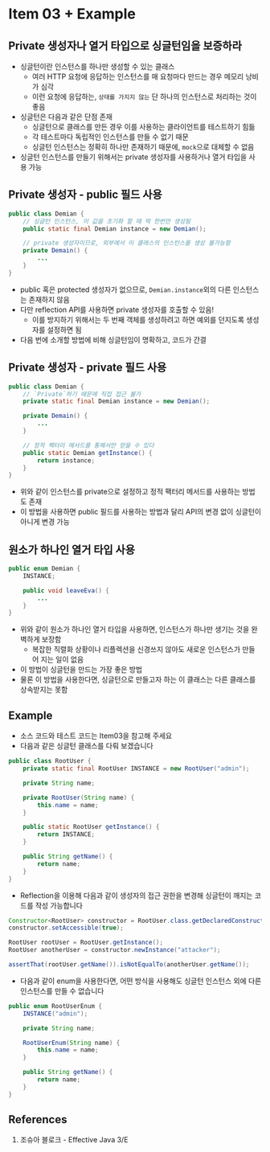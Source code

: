 # Item 03 + Example

## Private 생성자나 열거 타입으로 싱글턴임을 보증하라

- 싱글턴이란 인스턴스를 하나만 생성할 수 있는 클래스
    - 여러 HTTP 요청에 응답하는 인스턴스를 매 요청마다 만드는 경우 메모리 낭비가 심각
    - 이런 요청에 응답하는, `상태를 가지지 않는` 단 하나의 인스턴스로 처리하는 것이 좋음
- 싱글턴은 다음과 같은 단점 존재
    - 싱글턴으로 클래스를 만든 경우 이를 사용하는 클라이언트를 테스트하기 힘듦
    - 각 테스트마다 독립적인 인스턴스를 만들 수 없기 때문
    - 싱글턴 인스턴스는 정확히 하나만 존재하기 때문에, `mock`으로 대체할 수 없음
- 싱글턴 인스턴스를 만들기 위해서는 private 생성자를 사용하거나 열거 타입을 사용 가능

## Private 생성자 - public 필드 사용

```Java
public class Demian {
    // 싱글턴 인스턴스, 이 값을 초기화 할 때 딱 한번만 생성됨
    public static final Demian instance = new Demian();

    // private 생성자이므로, 외부에서 이 클래스의 인스턴스를 생성 불가능함
    private Demain() {
        ...
    }
}
```

- public 혹은 protected 생성자가 없으므로, `Demian.instance`외의 다른 인스턴스는 존재하지 않음
- 다만 reflection API를 사용하면 private 생성자를 호출할 수 있음!
    - 이를 방지하기 위해서는 두 번째 객체를 생성하려고 하면 예외를 던지도록 생성자를 설정하면 됨
- 다음 번에 소개할 방법에 비해 싱글턴임이 명확하고, 코드가 간결

## Private 생성자 - private 필드 사용

```Java
public class Demian {
    // `Private`하기 때문에 직접 접근 불가
    private static final Demian instance = new Demian();

    private Demain() {
        ...
    }

    // 정적 팩터리 메서드를 통해서만 얻을 수 있다
    public static Demian getInstance() {
        return instance;
    }
}
```

- 위와 같이 인스턴스를 private으로 설정하고 정적 팩터리 메서드를 사용하는 방법도 존재
- 이 방법을 사용하면 public 필드를 사용하는 방법과 달리 API의 변경 없이 싱글턴이 아니게 변경 가능

## 원소가 하나인 열거 타입 사용

```Java
public enum Demian {
    INSTANCE;

    public void leaveEva() {
        ...
    }
}
```

- 위와 같이 원소가 하나인 열거 타입을 사용하면, 인스턴스가 하나만 생기는 것을 완벽하게 보장함
    - 복잡한 직렬화 상황이나 리플렉션을 신경쓰지 않아도 새로운 인스턴스가 만들어 지는 일이 없음
- 이 방법이 싱글턴을 만드는 가장 좋은 방법
- 물론 이 방법을 사용한다면, 싱글턴으로 만들고자 하는 이 클래스는 다른 클래스를 상속받지는 못함

## Example

- 소스 코드와 테스트 코드는 Item03을 참고해 주세요
- 다음과 같은 싱글턴 클래스를 다뤄 보겠습니다

```Java
public class RootUser {
    private static final RootUser INSTANCE = new RootUser("admin");

    private String name;

    private RootUser(String name) {
        this.name = name;
    }

    public static RootUser getInstance() {
        return INSTANCE;
    }

    public String getName() {
        return name;
    }
}
```

- Reflection을 이용해 다음과 같이 생성자의 접근 권한을 변경해 싱글턴이 깨지는 코드를 작성 가능합니다

```Java
Constructor<RootUser> constructor = RootUser.class.getDeclaredConstructor(String.class);
constructor.setAccessible(true);

RootUser rootUser = RootUser.getInstance();
RootUser anotherUser = constructor.newInstance("attacker");

assertThat(rootUser.getName()).isNotEqualTo(anotherUser.getName());
```

- 다음과 같이 enum을 사용한다면, 어떤 방식을 사용해도 싱글턴 인스턴스 외에 다른 인스턴스를 만들 수 없습니다

```Java
public enum RootUserEnum {
    INSTANCE("admin");

    private String name;

    RootUserEnum(String name) {
        this.name = name;
    }

    public String getName() {
        return name;
    }
}
```

## References

1. 조슈아 블로크 - Effective Java 3/E
